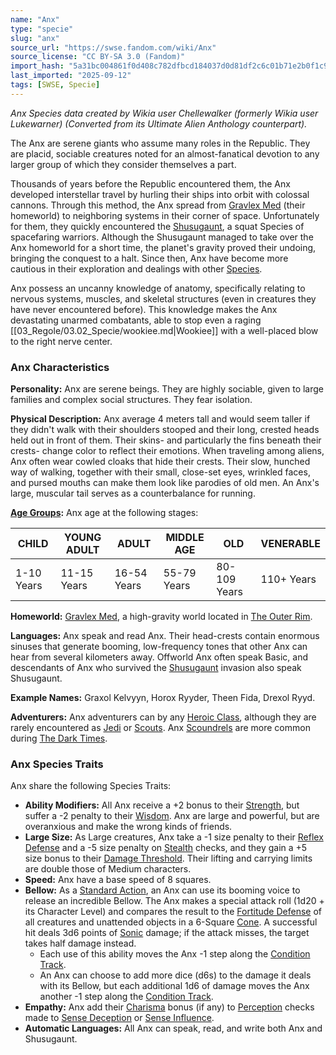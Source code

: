 ```yaml
---
name: "Anx"
type: "specie"
slug: "anx"
source_url: "https://swse.fandom.com/wiki/Anx"
source_license: "CC BY-SA 3.0 (Fandom)"
import_hash: "5a31bc004861f0d408c782dfbcd184037d0d81df2c6c01b71e2b0f1c9142755d"
last_imported: "2025-09-12"
tags: [SWSE, Specie]
---
```

*Anx Species data created by Wikia user Chellewalker (formerly Wikia user Lukewarner) (Converted from its Ultimate Alien Anthology counterpart).*

The Anx are serene giants who assume many roles in the Republic. They are placid, sociable creatures noted for an almost-fanatical devotion to any larger group of which they consider themselves a part. 

Thousands of years before the Republic encountered them, the Anx developed interstellar travel by hurling their ships into orbit with colossal cannons. Through this method, the Anx spread from [Gravlex Med](https://swse.fandom.com/wiki/Gravlex_Med) (their homeworld) to neighboring systems in their corner of space. Unfortunately for them, they quickly encountered the [Shusugaunt](https://swse.fandom.com/wiki/Shusugaunt), a squat Species of spacefaring warriors. Although the Shusugaunt managed to take over the Anx homeworld for a short time, the planet's gravity proved their undoing, bringing the conquest to a halt. Since then, Anx have become more cautious in their exploration and dealings with other [Species](https://swse.fandom.com/wiki/Species).

Anx possess an uncanny knowledge of anatomy, specifically relating to nervous systems, muscles, and skeletal structures (even in creatures they have never encountered before). This knowledge makes the Anx devastating unarmed combatants, able to stop even a raging [[03_Regole/03.02_Specie/wookiee.md|Wookiee]] with a well-placed blow to the right nerve center.

### Anx Characteristics
**Personality:** Anx are serene beings. They are highly sociable, given to large families and complex social structures. They fear isolation.

**Physical Description:** Anx average 4 meters tall and would seem taller if they didn't walk with their shoulders stooped and their long, crested heads held out in front of them. Their skins- and particularly the fins beneath their crests- change color to reflect their emotions. When traveling among aliens, Anx often wear cowled cloaks that hide their crests. Their slow, hunched way of walking, together with their small, close-set eyes, wrinkled faces, and pursed mouths can make them look like parodies of old men. An Anx's large, muscular tail serves as a counterbalance for running.

**[Age Groups](https://swse.fandom.com/wiki/Age_Groups):** Anx age at the following stages:

| CHILD | YOUNG ADULT | ADULT | MIDDLE AGE | OLD | VENERABLE |
| --- | --- | --- | --- | --- | --- |
| 1-10 Years | 11-15 Years | 16-54 Years | 55-79 Years | 80-109 Years | 110+ Years |

**Homeworld:** [Gravlex Med](https://swse.fandom.com/wiki/Gravlex_Med), a high-gravity world located in [The Outer Rim](https://swse.fandom.com/wiki/The_Outer_Rim).

**Languages:** Anx speak and read Anx. Their head-crests contain enormous sinuses that generate booming, low-frequency tones that other Anx can hear from several kilometers away. Offworld Anx often speak Basic, and descendants of Anx who survived the [Shusugaunt](https://swse.fandom.com/wiki/Shusugaunt) invasion also speak Shusugaunt.

**Example Names:** Graxol Kelvyyn, Horox Ryyder, Theen Fida, Drexol Ryyd.

**Adventurers:** Anx adventurers can by any [Heroic Class](https://swse.fandom.com/wiki/Heroic_Class), although they are rarely encountered as [Jedi](https://swse.fandom.com/wiki/Jedi) or [Scouts](https://swse.fandom.com/wiki/Scouts). Anx [Scoundrels](https://swse.fandom.com/wiki/Scoundrels) are more common during [The Dark Times](https://swse.fandom.com/wiki/The_Dark_Times).
### Anx Species Traits
Anx share the following Species Traits:
- **Ability Modifiers:** All Anx receive a +2 bonus to their [Strength](https://swse.fandom.com/wiki/Strength), but suffer a -2 penalty to their [Wisdom](https://swse.fandom.com/wiki/Wisdom). Anx are large and powerful, but are overanxious and make the wrong kinds of friends.
- **Large Size:** As Large creatures, Anx take a -1 size penalty to their [Reflex Defense](https://swse.fandom.com/wiki/Reflex_Defense) and a -5 size penalty on [Stealth](https://swse.fandom.com/wiki/Stealth) checks, and they gain a +5 size bonus to their [Damage Threshold](https://swse.fandom.com/wiki/Damage_Threshold). Their lifting and carrying limits are double those of Medium characters.
- **Speed:** Anx have a base speed of 8 squares.
- **Bellow:** As a [Standard Action](https://swse.fandom.com/wiki/Standard_Action), an Anx can use its booming voice to release an incredible Bellow. The Anx makes a special attack roll (1d20 + its Character Level) and compares the result to the [Fortitude Defense](https://swse.fandom.com/wiki/Fortitude_Defense) of all creatures and unattended objects in a 6-Square [Cone](https://swse.fandom.com/wiki/Cone). A successful hit deals 3d6 points of [Sonic](https://swse.fandom.com/wiki/Sonic) damage; if the attack misses, the target takes half damage instead.
    - Each use of this ability moves the Anx -1 step along the [Condition Track](https://swse.fandom.com/wiki/Condition_Track).
    - An Anx can choose to add more dice (d6s) to the damage it deals with its Bellow, but each additional 1d6 of damage moves the Anx another -1 step along the [Condition Track](https://swse.fandom.com/wiki/Condition_Track).
- **Empathy:** Anx add their [Charisma](https://swse.fandom.com/wiki/Charisma) bonus (if any) to [Perception](https://swse.fandom.com/wiki/Perception) checks made to [Sense Deception](https://swse.fandom.com/wiki/Sense_Deception) or [Sense Influence](https://swse.fandom.com/wiki/Sense_Influence).
- **Automatic Languages:** All Anx can speak, read, and write both Anx and Shusugaunt.